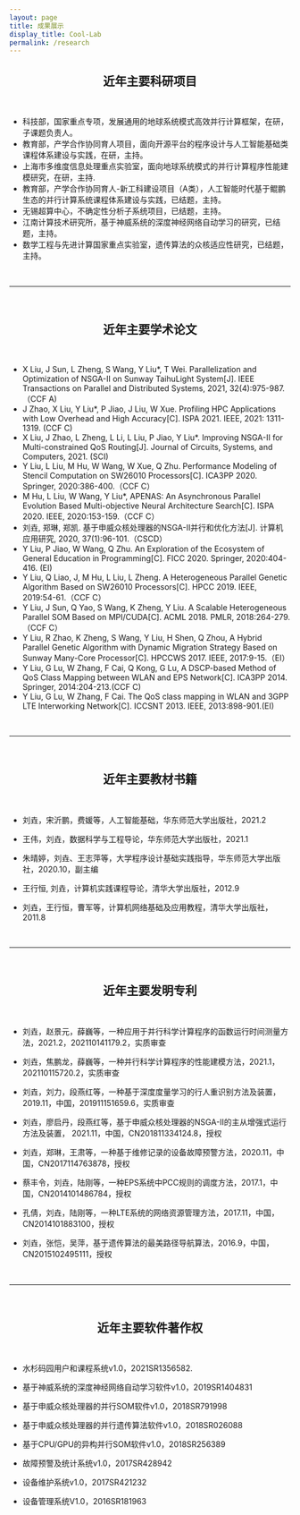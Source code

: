 ```yaml
---
layout: page
title: 成果展示
display_title: Cool-Lab
permalink: /research
---
```


<center><h2><strong>近年主要科研项目</strong></h2></center>

<br/>

- 科技部，国家重点专项，发展通用的地球系统模式高效并行计算框架，在研，子课题负责人。
- 教育部，产学合作协同育人项目，面向开源平台的程序设计与人工智能基础类课程体系建设与实践，在研，主持。
- 上海市多维度信息处理重点实验室，面向地球系统模式的并行计算程序性能建模研究，在研，主持.
- 教育部，产学合作协同育人-新工科建设项目（A类），人工智能时代基于鲲鹏生态的并行计算系统课程体系建设与实践，已结题，主持。
- 无锡超算中心，不确定性分析子系统项目，已结题，主持。
- 江南计算技术研究所，基于神威系统的深度神经网络自动学习的研究，已结题，主持。
- 数学工程与先进计算国家重点实验室，遗传算法的众核适应性研究，已结题，主持。

<br/>

****

<br/>

<center><h2><strong>近年主要学术论文</strong></h2></center>

<br/>

- X Liu, J Sun, L Zheng, S Wang, Y Liu\*, T Wei. Parallelization and Optimization of NSGA-II on Sunway TaihuLight System[J]. IEEE Transactions on Parallel and Distributed Systems, 2021, 32(4):975-987. （CCF A)
- J Zhao, X Liu, Y Liu\*, P Jiao, J Liu, W Xue. Profiling HPC Applications with Low Overhead and High Accuracy[C]. ISPA 2021. IEEE, 2021: 1311-1319. (CCF C)
- X Liu, J Zhao, L Zheng, L Li, L Liu, P Jiao, Y Liu*. Improving NSGA-II for Multi-constrained QoS Routing[J]. Journal of Circuits, Systems, and Computers, 2021. (SCI)
- Y Liu, L Liu, M Hu, W Wang, W Xue, Q Zhu. Performance Modeling of Stencil Computation on SW26010 Processors[C]. ICA3PP 2020. Springer, 2020:386-400.（CCF C）
- M Hu, L Liu, W Wang, Y Liu*, APENAS: An Asynchronous Parallel Evolution Based Multi-objective Neural Architecture Search[C]. ISPA 2020. IEEE, 2020:153-159.（CCF C）
- 刘垚, 郑琳, 郑凯. 基于申威众核处理器的NSGA-Ⅱ并行和优化方法[J]. 计算机应用研究, 2020, 37(1):96-101.（CSCD）
- Y Liu, P Jiao, W Wang, Q Zhu. An Exploration of the Ecosystem of General Education in Programming[C]. FICC 2020. Springer, 2020:404-416. (EI)
- Y Liu, Q Liao, J, M Hu, L Liu, L Zheng. A Heterogeneous Parallel Genetic Algorithm Based on SW26010 Processors[C]. HPCC 2019. IEEE, 2019:54-61.（CCF C）
- Y Liu, J Sun, Q Yao, S Wang, K Zheng, Y Liu. A Scalable Heterogeneous Parallel SOM Based on MPI/CUDA[C]. ACML 2018. PMLR, 2018:264-279.（CCF C）
- Y Liu, R Zhao, K Zheng, S Wang, Y Liu, H Shen, Q Zhou, A Hybrid Parallel Genetic Algorithm with Dynamic Migration Strategy Based on Sunway Many-Core Processor[C]. HPCCWS 2017. IEEE, 2017:9-15.（EI）
- Y Liu, G Lu, W Zhang, F Cai, Q Kong, G Lu, A DSCP-based Method of QoS Class Mapping between WLAN and EPS Network[C]. ICA3PP 2014. Springer, 2014:204-213.(CCF C)
- Y Liu, G Lu, W Zhang, F Cai. The QoS class mapping in WLAN and 3GPP LTE Interworking Network[C]. ICCSNT 2013. IEEE, 2013:898-901.(EI)

<br/>

****

<br/>

<center><h2><strong>近年主要教材书籍</strong></h2></center>

<br/>

- 刘垚，宋沂鹏，费媛等，人工智能基础，华东师范大学出版社，2021.2

- 王伟，刘垚，数据科学与工程导论，华东师范大学出版社，2021.1

- 朱晴婷，刘垚、王志萍等，大学程序设计基础实践指导，华东师范大学出版社，2020.10，副主编

- 王行恒, 刘垚，计算机实践课程导论，清华大学出版社，2012.9 

- 刘垚，王行恒，曹军等，计算机网络基础及应用教程，清华大学出版社，2011.8

<br/>

****

<br/>

<center><h2><strong>近年主要发明专利</strong></h2></center>

<br/>

- 刘垚，赵景元，薛巍等，一种应用于并行科学计算程序的函数运行时间测量方法，2021.2，202110141179.2，实质审查

- 刘垚，焦鹏龙，薛巍等，一种并行科学计算程序的性能建模方法，2021.1，202110115720.2，实质审查

- 刘垚，刘力，段燕红等，一种基于深度度量学习的行人重识别方法及装置，2019.11，中国，201911151659.6，实质审查

- 刘垚，廖启丹，段燕红等，基于申威众核处理器的NSGA-II的主从增强式运行方法及装置， 2021.11，中国，CN201811334124.8，授权

- 刘垚，郑琳，王肃等，一种基于维修记录的设备故障预警方法，2020.11，中国，CN2017114763878，授权

- 蔡丰令，刘垚，陆刚等，一种EPS系统中PCC规则的调度方法，2017.1，中国，CN2014101486784，授权

- 孔倩，刘垚，陆刚等，一种LTE系统的网络资源管理方法，2017.11，中国，CN2014101883100，授权

- 刘垚，张恺，吴萍，基于遗传算法的最美路径导航算法，2016.9，中国，CN2015102495111，授权

<br/>

****

<br/>

<center><h2><strong>近年主要软件著作权</strong></h2></center>

<br/>

- 水杉码园用户和课程系统v1.0，2021SR1356582.

- 基于神威系统的深度神经网络自动学习软件v1.0，2019SR1404831

- 基于申威众核处理器的并行SOM软件v1.0，2018SR791998

- 基于申威众核处理器的并行遗传算法软件v1.0，2018SR026088

- 基于CPU/GPU的异构并行SOM软件v1.0，2018SR256389

- 故障预警及统计系统v1.0，2017SR428942

- 设备维护系统v1.0，2017SR421232

- 设备管理系统V1.0，2016SR181963
